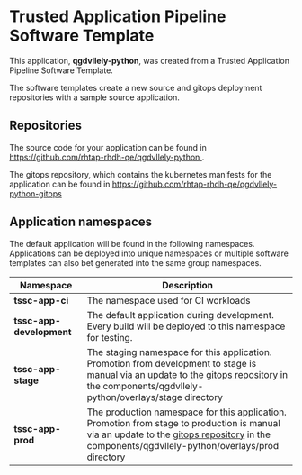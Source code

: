 # Trusted Application Pipeline Software Template

This application, **qgdvllely-python**, was created from a Trusted Application Pipeline Software Template.

The software templates create a new source and gitops deployment repositories with a sample source application. 

## Repositories

The source code for your application can be found in [https://github.com/rhtap-rhdh-qe/qgdvllely-python ](https://github.com/rhtap-rhdh-qe/qgdvllely-python ).
 
The gitops repository, which contains the kubernetes manifests for the application can be found in 
[https://github.com/rhtap-rhdh-qe/qgdvllely-python-gitops ](https://github.com/rhtap-rhdh-qe/qgdvllely-python-gitops ) 

## Application namespaces 

The default application will be found in the following namespaces. Applications can be deployed into unique namespaces or multiple software templates can also bet generated into the same group namespaces.  

|  Namespace   |  Description   |  
| -------- | -------- |
| **tssc-app-ci** | The namespace used for CI workloads |
| **tssc-app-development** | The default application during development. Every build will be deployed to this namespace for testing. |
| **tssc-app-stage** | The staging namespace for this application. Promotion from development to stage is manual via an update to the [gitops repository](https://github.com/rhtap-rhdh-qe/qgdvllely-python-gitops ) in the components/qgdvllely-python/overlays/stage directory |
| **tssc-app-prod** | The production namespace for this application. Promotion from stage to production is manual via an update to the [gitops repository](https://github.com/rhtap-rhdh-qe/qgdvllely-python-gitops ) in the components/qgdvllely-python/overlays/prod directory |